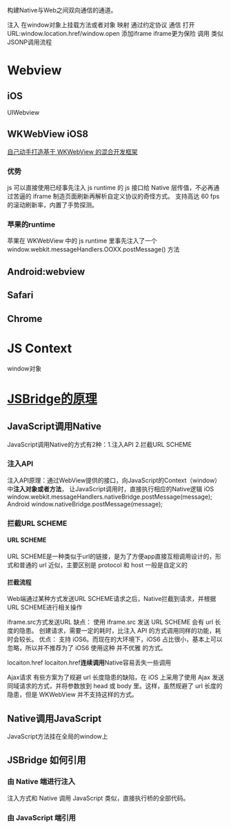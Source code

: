 构建Native与Web之间双向通信的通道。

注入 在window对象上挂载方法或者对象
映射 通过约定协议
通信 打开URL:window.location.href/window.open
     添加iframe iframe更为保险
调用 类似JSONP调用流程

# Webview #
## iOS ##
UIWebview 
## WKWebView iOS8 ##
[自己动手打造基于 WKWebView 的混合开发框架](https://lvwenhan.com/ios/460.html)
### 优势 ###
js 可以直接使用已经事先注入 js runtime 的 js 接口给 Native 层传值，不必再通过苦逼的 iframe 制造页面刷新再解析自定义协议的奇怪方式。
支持高达 60 fps 的滚动刷新率，内置了手势探测。
### 苹果的runtime ###
苹果在 WKWebView 中的 js runtime 里事先注入了一个 window.webkit.messageHandlers.OOXX.postMessage() 方法
## Android:webview ##
## Safari ##
## Chrome ##

# JS Context #
window对象

# [JSBridge的原理](https://juejin.im/post/5abca877f265da238155b6bc) #
## JavaScript调用Native ##
JavaScript调用Native的方式有2种：1.注入API 2.拦截URL SCHEME
### 注入API ###
注入API原理：通过WebView提供的接口，向JavaScript的Context（window）中**注入对象或者方法**，
            让JavaScript调用时，直接执行相应的Native逻辑
iOS window.webkit.messageHandlers.nativeBridge.postMessage(message);
Android window.nativeBridge.postMessage(message);
### 拦截URL SCHEME ###
#### URL SCHEME ####
URL SCHEME是一种类似于url的链接，是为了方便app直接互相调用设计的，形式和普通的 url 近似，主要区别是 protocol 和 host 一般是自定义的
#### 拦截流程 ####
Web端通过某种方式发送URL SCHEME请求之后，Native拦截到请求，并根据URL SCHEME进行相关操作

iframe.src方式发送URL
缺点：
使用 iframe.src 发送 URL SCHEME 会有 url 长度的隐患。
创建请求，需要一定的耗时，比注入 API 的方式调用同样的功能，耗时会较长。
优点：
支持 iOS6。而现在的大环境下，iOS6 占比很小，基本上可以忽略，所以并不推荐为了 iOS6 使用这种 并不优雅 的方式。

locaiton.href
locaiton.href**连续调用**Native容易丢失一些调用

Ajax请求
有些方案为了规避 url 长度隐患的缺陷，在 iOS 上采用了使用 Ajax 发送同域请求的方式，并将参数放到 head 或 body 里。这样，虽然规避了 url 长度的隐患，但是 WKWebView 并不支持这样的方式。

## Native调用JavaScript ##
JavaScript方法挂在全局的window上

## JSBridge 如何引用 ##
### 由 Native 端进行注入 ###
注入方式和 Native 调用 JavaScript 类似，直接执行桥的全部代码。
### 由 JavaScript 端引用 ###
